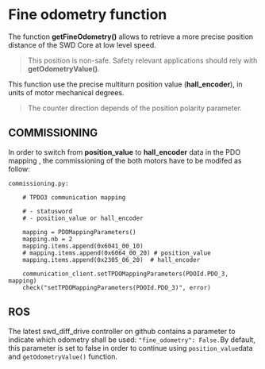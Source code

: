 
# Fine odometry function

The function **getFineOdometry()** allows to retrieve a more precise position distance of the SWD Core at low level speed.

> This position is non-safe. Safety relevant applications should rely with **getOdometryValue()**.

This function use the precise multiturn position value (**hall_encoder**), in units of motor mechanical degrees.

> The counter direction depends of the position polarity parameter.

## COMMISSIONING
In order to switch from **position_value** to **hall_encoder** data in the PDO mapping , the commissioning of the both motors have to be modifed as follow:
```
commissioning.py:

    # TPDO3 communication mapping

    # - statusword
    # - position_value or hall_encoder

    mapping = PDOMappingParameters()
    mapping.nb = 2
    mapping.items.append(0x6041_00_10)
    # mapping.items.append(0x6064_00_20) # position_value
    mapping.items.append(0x2305_06_20)  # hall_encoder

    communication_client.setTPDOMappingParameters(PDOId.PDO_3, mapping)
    check("setTPDOMappingParameters(PDOId.PDO_3)", error)
 ```
## ROS
The latest swd_diff_drive controller on github contains a parameter to indicate which odometry shall be used: `"fine_odometry": False.`By default, this parameter is set to false in order to continue using `position_value`data and `getOdometryValue()` function.

